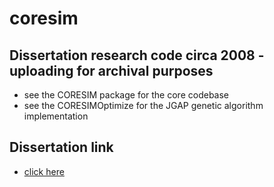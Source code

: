 # coresim

## Dissertation research code circa 2008 - uploading for archival purposes
- see the CORESIM package for the core codebase
- see the CORESIMOptimize for the JGAP genetic algorithm implementation

## Dissertation link 
- [click here](https://www.semanticscholar.org/paper/Assessing-the-Early-Life-Stage-Processes-that-in-Cooper/e739ab2c689f4b7e1489d18adab3943fdcadefea)
